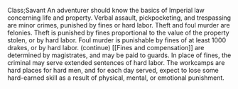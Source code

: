 Class;Savant
An adventurer should know the basics of Imperial law concerning life and property. Verbal assault, pickpocketing, and trespassing are minor crimes, punished by fines or hard labor. Theft and foul murder are felonies. Theft is punished by fines proportional to the value of the property stolen, or by hard labor. Foul murder is punishable by fines of at least 1000 drakes, or by hard labor.
(continue)
[[Fines and compensation]] are determined by magistrates, and may be paid to guards. In place of fines, the criminal may serve extended sentences of hard labor. The workcamps are hard places for hard men, and for each day served, expect to lose some hard-earned skill as a result of physical, mental, or emotional punishment.